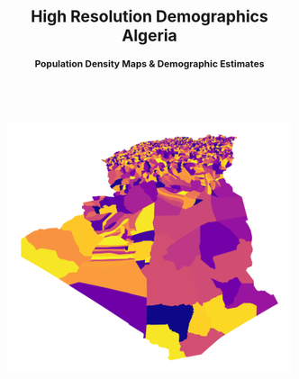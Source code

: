 <h1 align='center'>High Resolution Demographics Algeria</h1> 
  
<h3 align='center'>Population Density Maps & Demographic Estimates</h3>

<br><br>
<!--<h3 align='center'><a href="https://tahahaha7.github.io/Greenhouse_Emissions_Algeria/">Full Report</a></h3>-->

<br>

![Github](https://github.com/Tahahaha7/High_Resolution_Demographics_Algeria/blob/master/algeria.png)
